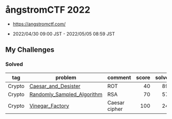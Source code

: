 # ångstromCTF 2022

* https://angstromctf.com/

* 2022/04/30 09:00 JST - 2022/05/05 08:59 JST

## My Challenges

### Solved

| tag    | problem                                                   | comment       | score | solved |
| ------ | --------------------------------------------------------- | ------------- | ----: | -----: |
| Crypto | [Caesar_and_Desister](Caesar_and_Desister/)               | ROT           | 40    | 896    |
| Crypto | [Randomly_Sampled_Algorithm](Randomly_Sampled_Algorithm/) | RSA           | 70    | 578    |
| Crypto | [Vinegar_Factory](Vinegar_Factory/)                       | Caesar cipher | 100   | 247    |
